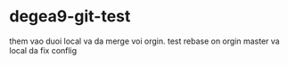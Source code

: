 degea9-git-test
===============
them vao duoi local va da merge voi orgin.
test rebase on orgin master va local da fix conflig

